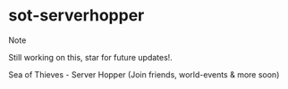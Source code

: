 
# sot-serverhopper
> [!NOTE]
> Still working on this, star for future updates!.



Sea of Thieves - Server Hopper (Join friends, world-events &amp; more soon)
